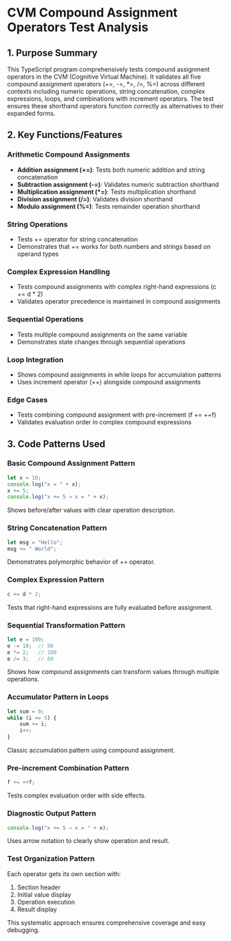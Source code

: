 # CVM Compound Assignment Operators Test Analysis

## 1. Purpose Summary

This TypeScript program comprehensively tests compound assignment operators in the CVM (Cognitive Virtual Machine). It validates all five compound assignment operators (+=, -=, *=, /=, %=) across different contexts including numeric operations, string concatenation, complex expressions, loops, and combinations with increment operators. The test ensures these shorthand operators function correctly as alternatives to their expanded forms.

## 2. Key Functions/Features

### Arithmetic Compound Assignments
- **Addition assignment (+=)**: Tests both numeric addition and string concatenation
- **Subtraction assignment (-=)**: Validates numeric subtraction shorthand
- **Multiplication assignment (*=)**: Tests multiplication shorthand
- **Division assignment (/=)**: Validates division shorthand
- **Modulo assignment (%=)**: Tests remainder operation shorthand

### String Operations
- Tests += operator for string concatenation
- Demonstrates that += works for both numbers and strings based on operand types

### Complex Expression Handling
- Tests compound assignments with complex right-hand expressions (c += d * 2)
- Validates operator precedence is maintained in compound assignments

### Sequential Operations
- Tests multiple compound assignments on the same variable
- Demonstrates state changes through sequential operations

### Loop Integration
- Shows compound assignments in while loops for accumulation patterns
- Uses increment operator (++) alongside compound assignments

### Edge Cases
- Tests combining compound assignment with pre-increment (f += ++f)
- Validates evaluation order in complex compound expressions

## 3. Code Patterns Used

### Basic Compound Assignment Pattern
```typescript
let x = 10;
console.log("x = " + x);
x += 5;
console.log("x += 5 → x = " + x);
```
Shows before/after values with clear operation description.

### String Concatenation Pattern
```typescript
let msg = "Hello";
msg += " World";
```
Demonstrates polymorphic behavior of += operator.

### Complex Expression Pattern
```typescript
c += d * 2;
```
Tests that right-hand expressions are fully evaluated before assignment.

### Sequential Transformation Pattern
```typescript
let e = 100;
e -= 10;  // 90
e *= 2;   // 180
e /= 3;   // 60
```
Shows how compound assignments can transform values through multiple operations.

### Accumulator Pattern in Loops
```typescript
let sum = 0;
while (i <= 5) {
    sum += i;
    i++;
}
```
Classic accumulation pattern using compound assignment.

### Pre-increment Combination Pattern
```typescript
f += ++f;
```
Tests complex evaluation order with side effects.

### Diagnostic Output Pattern
```typescript
console.log("x += 5 → x = " + x);
```
Uses arrow notation to clearly show operation and result.

### Test Organization Pattern
Each operator gets its own section with:
1. Section header
2. Initial value display
3. Operation execution
4. Result display

This systematic approach ensures comprehensive coverage and easy debugging.